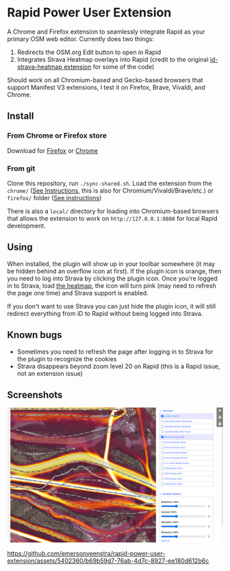 # Rapid Power User Extension

A Chrome and Firefox extension to seamlessly integrate Rapid as your primary OSM web editor. Currently does two things:

1. Redirects the OSM.org Edit button to open in Rapid
2. Integrates Strava Heatmap overlays into Rapid (credit to the original [id-strava-heatmap extension](https://github.com/cmoffroad/id-strava-heatmap-extension) for some of the code)

Should work on all Chromium-based and Gecko-based browsers that support Manifest V3 extensions, I test it on Firefox, Brave, Vivaldi, and Chrome. 

## Install 

### From Chrome or Firefox store
Download for [Firefox](https://addons.mozilla.org/addon/rapid-power-user-extension/) or [Chrome](https://chromewebstore.google.com/detail/rapid-power-user-extensio/djjkglmhbemnkfjcnfjdanodcbmfpdgm)

### From git
Clone this repository, run `./sync-shared.sh`. Load the extension from the `chrome/` ([See Instructions](https://developer.chrome.com/docs/extensions/get-started/tutorial/hello-world#load-unpacked), this is also for Chromium/Vivaldi/Brave/etc.) or `firefox/` folder ([See instructions](https://developer.mozilla.org/en-US/docs/Mozilla/Add-ons/WebExtensions/Your_first_WebExtension#installing))

There is also a `local/` directory for loading into Chromium-based browsers that allows the extension to work on `http://127.0.0.1:8080` for local Rapid development.

## Using

When installed, the plugin will show up in your toolbar somewhere (it may be hidden behind an overflow icon at first). If the plugin icon is orange, then you need to log into Strava by clicking the plugin icon. Once you're logged in to Strava, load [the heatmap](https://www.strava.com/maps/global-heatmap), the icon will turn pink (may need to refresh the page one time) and Strava support is enabled.

If you don't want to use Strava you can just hide the plugin icon, it will still redirect everything from iD to Rapid without being logged into Strava.

## Known bugs
- Sometimes you need to refresh the page after logging in to Strava for the plugin to recognize the cookies
- Strava disappears beyond zoom level 20 on Rapid (this is a Rapid issue, not an extension issue)

## Screenshots

![screenshot showing built in Strava support](shared/screenshots/strava-list.png)


https://github.com/emersonveenstra/rapid-power-user-extension/assets/5402360/b69b59d7-76ab-4d7c-8927-ee180d612b6c


